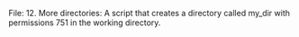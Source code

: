 File: 12. More directories: A script that creates a directory called my_dir with permissions 751 in the working directory.
